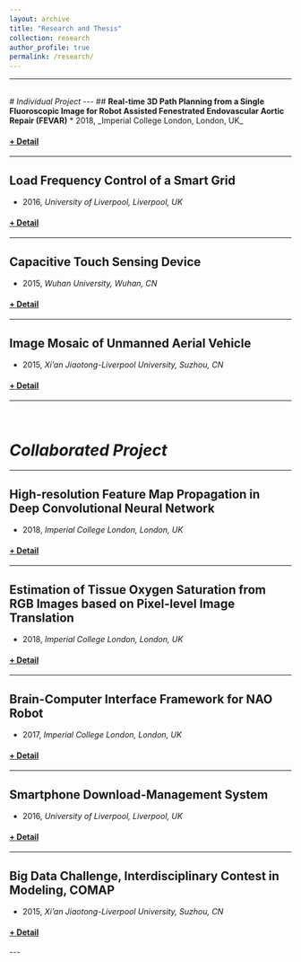```yaml
---
layout: archive
title: "Research and Thesis"
collection: research
author_profile: true
permalink: /research/ 
---
```


<html>
<hr color="000000" />
</html>
<br/>
# <i>Individual Project</i>
---
## <b>Real-time 3D Path Planning from a Single Fluoroscopic Image for Robot Assisted Fenestrated Endovascular Aortic Repair (FEVAR)</b>
* 2018, _Imperial College London, London, UK_
<h4><a href="javascript:void(0)" class="dsphead" onclick="dsp(this)"><span class="dspchar">+</span> Detail</a></h4>
<div class="dspcont" style='display:none;'>
  <fieldset>
  <ul>
    <li><b>Motivation</b>: To navigate robot-assisted fenestrated endovascular aortic repair.</li>
    <li><b>Pipeline</b>: 
      <ul>
        <li>Segmented Abdominal Aortic Aneurysm (AAA) using U-Net with data augmentation of grey value variation instead of rotation and mirroring to avoid overfitting caused by relatively small intra-subject variation of intensity and translation. </li>
        <li>Extracted the largest connected area from the segmented volume and reconstruct the 3D AAA shape using marching cube. </li>
        <li>Extracted the centrelines of AAA from CTA and fluoroscopy image. </li>
        <li>Establish the correspondence between the 3D preoperative and 2D intra-operative AAA skeletons using a proposed graph matching method. </li>
        <li>Deformed the 3D skeletons using thin plate spline with regularization in respect to skeleton length and smoothness for the non-rigid 2D/3D registration. </li>
        <li>Validated the proposed framework on simulation, phantom and patient AAA data sets, achieving 3D distance error of 2mm in the phantom setup. </li>
        <li>Obtained also performance advantages in terms of accuracy, robustness and time-efficiency.</li>
      </ul>
    </li>
    <li>[<u><a href="https://jianqingzheng.github.io/publication/HSMR2018-abdominal_zheng">publication</a></u>]</li>
  </ul>
  <br/>
  <img src='/images/aaaseg2d_2.gif' />
  <img src='/images/aaaseg3d.png' />
  <img src='/images/aaareg.jpg' />
  </fieldset>
</div>
<hr color="#FFFFFF" />

## <b>Load Frequency Control of a Smart Grid</b>
* 2016, _University of Liverpool, Liverpool, UK_
<h4><a href="javascript:void(0)" class="dsphead" onclick="dsp(this)"><span class="dspchar">+</span> Detail</a></h4>
<div class="dspcont" style='display:none;'>
  <fieldset>
  <ul>
    <li><b>Motivation</b>: To investigate on the potential usage of direct load control in load frequency control of a smart grid.</li>
    <li><b>Pipeline</b>: 
      <ul>
        <li>Built a mathematical model and the simulated one of Load Frequency Control and Direct Load Control in a multi-area power system. </li>
        <li>Decoupled frequency of each area by solving an equivalent optimization problem of minimizing flow network. </li>
        <li>Utilized direct controlled load to improve the efficiency and stability of the power system and validated the results with simulation.</li>
      </ul>
    </li>
  </ul>
  <br/>
  <img src='/images/powersystem.jpg' />
  <img src='/images/frequencydev.jpg' />
  </fieldset>
</div>
<hr color="#FFFFFF" />

## <b>Capacitive Touch Sensing Device</b>
* 2015, _Wuhan University, Wuhan, CN_
<h4><a href="javascript:void(0)" class="dsphead" onclick="dsp(this)"><span class="dspchar">+</span> Detail</a></h4>
<div class="dspcont" style='display:none;'>
  <fieldset>
  <ul>
    <li><b>Motivation</b>: To design and develop a capacitive touch sensing module used in toys.</li>
    <li><b>Pipeline</b>: 
      <ul>
        <li>Designed a printed circuit board and the coniguration of capacitance sensor and the sensing circuit.</li>
        <li>Analyzed electromagnetic coupling. Added an identification wire to each connected signal wire to compensate for current errors caused by the stray capacitances and parasitic capacitances between the connected wires and ground wire. </li>
        <li>Applied logic circuits to filter fake signals triggered by noise.</li>
      </ul>
    </li>
    <li>[<u><a href="https://jianqingzheng.github.io/publication/UMP2016-logic_zheng">patent</a></u>]</li>
  </ul>
  <br/>
  <img src='/images/patent1.png' />
  <img src='/images/patent2.png' />
  </fieldset>
</div>
<hr color="#FFFFFF" />

## <b>Image Mosaic of Unmanned Aerial Vehicle</b>
* 2015, _Xi’an Jiaotong-Liverpool University, Suzhou, CN_
<h4><a href="javascript:void(0)" class="dsphead" onclick="dsp(this)"><span class="dspchar">+</span> Detail</a></h4>
<div class="dspcont" style='display:none;'>
  <fieldset>
  <ul>
    <li><b>Motivation</b>: To implement an automatic program for image mosaic for a unmanned aerial vehicle.</li>
    <li><b>Pipeline</b>: 
      <ul>
        <li>Implemented noise reduction using a Wiener filter. Utilized the random sample consensus algorithm for image registration based on feature points extracted by the Scale-Invariant Feature Transform in MATLAB.</li>
        <li>Applied weighted averaging to image fusion. </li>
        <li>Completed a MATLAB program that implemented an automatic image mosaic for given photos.</li>
      </ul>
    </li>
  </ul>
  <br/>
  </fieldset>
</div>

---

<br />

# <i>Collaborated Project</i>
---
## <b>High-resolution Feature Map Propagation in Deep Convolutional Neural Network</b>
* 2018, _Imperial College London, London, UK_
<h4><a href="javascript:void(0)" class="dsphead" onclick="dsp(this)"><span class="dspchar">+</span> Detail</a></h4>
<div class="dspcont" style='display:none;'>
  <fieldset>
  <ul>
    <li><b>Motivation</b>: To investigate on the effect of atrous rate on receptive field in a deep convolutional neural network and to improve the resolution of feature maps and the efficiency of the network.</li>
    <li><b>Pipeline</b>: 
      <ul>
        <li>Theoretically analysed the receptive field (RF) with dilated (atrous) rate setting and the truncation effect.</li>
        <li>Obtained and proved a general solution of atrous rate setting for a uniform distributed RF while large and fully covered RF guaranteed.  </li>
        <li>Proposed a novel network, Atrous Convolutional Neural Network (ACNN) with skip connections and multi-scale consideration as an example for semantic segmentation.  </li>
        <li>Validated ACNN on three bio-medical datasets with high-resolution feature map propagation and reasonable segmentation results, reducing the number of variables by 99.75%, and achieving a reasonable DSC of 0.6~0.7. </li>
      </ul>
    </li>
    <li><b>Contribution</b>: 
      <ul>
        <li>Theoretical analysed and simulated the effect of atrous rate on the receptive field, and the truncation effect. </li>
        <li>Processed data and evaluated segmentation results. </li>
      </ul>
    </li>
  </ul>
  <br/>
  <img src='/images/125.gif' />
  <img src='/images/139.gif' />
  </fieldset>
</div>
<hr color="#FFFFFF" />

## Estimation of Tissue Oxygen Saturation from RGB Images based on Pixel-level Image Translation
* 2018, _Imperial College London, London, UK_
<h4><a href="javascript:void(0)" class="dsphead" onclick="dsp(this)"><span class="dspchar">+</span> Detail</a></h4>
<div class="dspcont" style='display:none;'>
  <fieldset>
  <ul>
    <li><b>Motivation</b>: To estimate tissue oxygen saturation directly from RGB images without hyperspectral images for a seamless integration of the proposed method into surgical and diagnostic workflows with standard endoscope systems.</li>
    <li><b>Pipeline</b>: 
      <ul>
        <li>Simulated RGB images and calculated the oxygen saturation from given hyperspectral images.</li>
        <li>Augmented data by flipping and cropping with a slide-window. </li>
        <li>Fed the simulated RGB images and the calculated oxygen saturation to train a conditional Generative Adversarial Network (cGAN).</li>
        <li>Estimated tissue oxygen using pixel-level image-to-image translation by cGAN.</li>
        <li>Evaluated prediction results using with different batch size and weight coefficient.</li>
      </ul>
    </li>
    <li><b>Contribution</b>: 
      <ul>
        <li>Programed data processing.</li>
        <li>Programed data augmentation.</li>
      </ul>
    </li>
    <li>[<u><a href="https://jianqingzheng.github.io/publication/HSMR2018-estimation_li">publication</a></u>]</li>
  </ul>
  <br/>
  <img src='/images/estimation_method.png' />
  <img src='/images/estimation_result.png' />
  </fieldset>
</div>
<hr color="#FFFFFF" />

## <b>Brain-Computer Interface Framework for NAO Robot</b>
* 2017, _Imperial College London, London, UK_
<h4><a href="javascript:void(0)" class="dsphead" onclick="dsp(this)"><span class="dspchar">+</span> Detail</a></h4>
<div class="dspcont" style='display:none;'>
  <fieldset>
  <ul>
    <li><b>Motivation</b>: To build a brain-computer interface network with electroencephalograph signals for robot control.</li>
    <li><b>Pipeline</b>: 
      <ul>
        <li>Removed the artefacts caused by electromyography and electrooculography from electroencephalograph (EEG) signals using Wavelet Analysis.</li>
        <li>Extracted the features of the EEG signals using Common Spatial Pattern (CSP) filter. Used Linear Discriminant Analysis (LDA), Support Vector Machine (SVM), Convolutional Neural Network (CNN) and Recurrent Neural Network (RNN) to classified two kinds of imaginary motion. </li>
        <li>Transmitted classified data to the second computer with SSH protocol by Python-Socket for real-time control of one NAO robot.</li>
        <li>Implemented colourized boundary distance measurement using histogram equalization to enhance contrast, a Laplacian filter to detect edge and a homogeneous transformation to reconstruct the 3-D coordinates.</li>
        <li>Controlled a NAO robot to walk out of a maze with EEG.</li>
      </ul>
    </li>
    <li><b>Contribution</b>: 
      <ul>
        <li>Optimized the algorithm of artefact removal.</li>
        <li>Extracted feature using CSP filter.</li>
        <li>Classified EEG signal using LDA in MATLAB and OpenVibe as well as kernel SVM in OpenVibe.</li>
        <li>Transmitted classified data with SSH. </li>
      </ul>
    </li>
    <li>[<u><a href="https://jianqingzheng.github.io/publication/UK-RAS2017-motor_zhang">publication</a></u>]</li>
  </ul>
  <br/>
  <img src='/images/eeg_control.jpg' />
  <img src='/images/maze_navig.jpg' />
  </fieldset>
</div>
<hr color="#FFFFFF" />

## <b>Smartphone Download-Management System</b>
* 2016, _University of Liverpool, Liverpool, UK_
<h4><a href="javascript:void(0)" class="dsphead" onclick="dsp(this)"><span class="dspchar">+</span> Detail</a></h4>
<div class="dspcont" style='display:none;'>
  <fieldset>
  <ul>
    <li><b>Motivation</b>: To investigate on management strategies of file downloading in a smartphone.</li>
    <li><b>Pipeline</b>: 
      <ul>
        <li>Built a model of Wi-Fi and 3G data transmissions using MATLAB.</li>
        <li>Simulated a process of file generation and downloads to optimize the downloading process.</li>
        <li>Designed strategies for priority ranking, and optimized loss functions.</li>
        <li>Implemented the data dynamic visualization of download values and download size for different strategies.</li>
        <li> Quantified the performance of each strategy according to the size and value of downloaded documents, tested the simulation in multiple internet environments, and selected the optimal strategies for most cases.</li>
      </ul>
    </li>
    <li><b>Contribution</b>: 
      <ul>
        <li>Leaded the group.</li>
        <li>Designed the framework and downloading strategies.</li>
        <li>Implemented the file generation and data visualization.</li>
      </ul>
    </li>
  </ul>
  <br/>
  <img src='/images/sim_map.png' />
  <img src='/images/download_doc.png' />
  </fieldset>
</div>
<hr color="#FFFFFF" /> 

## Big Data Challenge, Interdisciplinary Contest in Modeling, COMAP
* 2015, _Xi’an Jiaotong-Liverpool University, Suzhou, CN_
<h4><a href="javascript:void(0)" class="dsphead" onclick="dsp(this)"><span class="dspchar">+</span> Detail</a></h4>
<div class="dspcont" style='display:none;'>
  <fieldset>
  <ul>
    <li><b>Motivation</b>: To quantify and optimize the investment strategies to universities with a large dataset.</li>
    <li><b>Pipeline</b>: 
      <ul>
        <li>Replaced outlier and missing data using linear interpolation and averaging.</li>
        <li>Reduced the dimensions of the feature space with principal component analysis.</li>
        <li>Fitted a characteristic curve of investment and performance indexes weighted according to the result of the PCA using a Back-Propagation Neural Network (BP-NN).</li>
        <li>Utilized the Stochastic Gradient Descent method to minimize the cost function based on the Euclidean distance with various, random initial points.</li>
      </ul>
    </li>
    <li><b>Contribution</b>: 
      <ul>
        <li>Programed data pre-processing including normalization, data cleaning, as well as dimension reduction.</li>
        <li>Implemented BP-NN and optimization using MATLAB toolbox.</li>
      </ul>
    </li>
  </ul>
  <br/>
  </fieldset>
</div>
---
